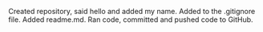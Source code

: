 Created repository, said hello and added my name.
Added to the .gitignore file.
Added readme.md.
Ran code, committed and pushed code to GitHub.